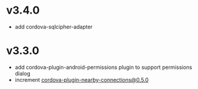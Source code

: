 # v3.4.0
- add cordova-sqlcipher-adapter

# v3.3.0
- add cordova-plugin-android-permissions plugin to support permissions dialog
- increment cordova-plugin-nearby-connections@0.5.0
